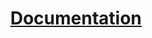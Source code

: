 <div align="center">
   <h1>
      <a href="https://axisge0.github.io/inventory/">Documentation</a>
   </h1>
</div>
